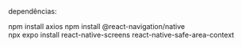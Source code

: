 dependências:

npm install axios
npm install @react-navigation/native  
npx expo install react-native-screens react-native-safe-area-context
